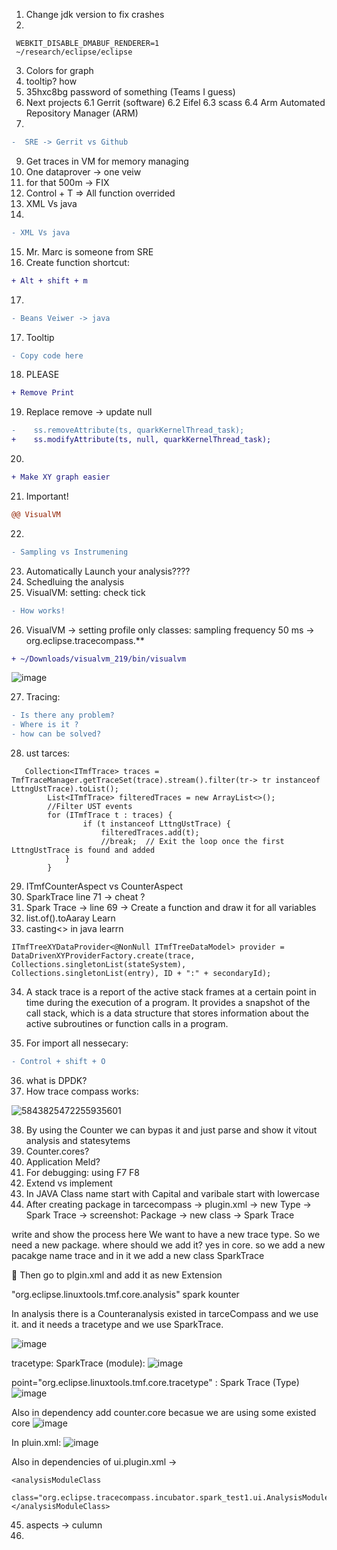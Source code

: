
1. Change jdk version to fix crashes
2. 
```
 WEBKIT_DISABLE_DMABUF_RENDERER=1
 ~/research/eclipse/eclipse
```
3. Colors for graph
4. tooltip? how
5. 35hxc8bg password of something (Teams I guess)
6. Next projects
   6.1 Gerrit (software)
   6.2 Eifel
   6.3 scass
   6.4 Arm Automated Repository Manager (ARM) 
7.
```diff
-  SRE -> Gerrit vs Github
```

9. Get traces in VM for memory managing
10. One dataprover -> one veiw
11. for that 500m -> FIX
12. Control + T => All function overrided
13. XML Vs java
14.
```diff
- XML Vs java
```
15. Mr. Marc is someone from SRE
16. Create function shortcut: 
```diff
+ Alt + shift + m
```
17. 
```diff
- Beans Veiwer -> java
```
17. Tooltip
```diff
- Copy code here
```
18. PLEASE

```diff
+ Remove Print
```
19. Replace remove -> update null
```diff
-    ss.removeAttribute(ts, quarkKernelThread_task);
+    ss.modifyAttribute(ts, null, quarkKernelThread_task);
```
20. 
```diff
+ Make XY graph easier
```
21. Important!
```diff
@@ VisualVM
```
22. 
```diff
- Sampling vs Instrumening
```
23. Automatically Launch your analysis????
24. Schedluing the analysis
25. VisualVM:
setting: check tick
```diff
- How works!
```
26. VisualVM -> setting profile only classes: sampling frequency 50 ms -> org.eclipse.tracecompass.**
```diff
+ ~/Downloads/visualvm_219/bin/visualvm
```

![image](https://github.com/user-attachments/assets/d8a2ba5f-70b8-4b1e-a5d7-d4dd60926c84)

27. Tracing:
```diff
- Is there any problem?
- Where is it ?
- how can be solved?
```
28. ust tarces:
```
   Collection<ITmfTrace> traces = TmfTraceManager.getTraceSet(trace).stream().filter(tr-> tr instanceof LttngUstTrace).toList();
        List<ITmfTrace> filteredTraces = new ArrayList<>();
        //Filter UST events
        for (ITmfTrace t : traces) {
                if (t instanceof LttngUstTrace) {
                    filteredTraces.add(t);
                    //break;  // Exit the loop once the first LttngUstTrace is found and added
            }
        }
```
 29. ITmfCounterAspect vs CounterAspect
30. SparkTrace line 71 -> cheat ?
31. Spark Trace -> line 69 -> Create a function and draw it for all variables
32. list.of().toAaray Learn
33. casting<> in java learrn
```
ITmfTreeXYDataProvider<@NonNull ITmfTreeDataModel> provider = DataDrivenXYProviderFactory.create(trace, Collections.singletonList(stateSystem), Collections.singletonList(entry), ID + ":" + secondaryId);
```
34. A stack trace is a report of the active stack frames at a certain point in time during the execution of a program. It provides a snapshot of the call stack, which is a data structure that stores information about the active subroutines or function calls in a program.

35. For import all nessecary: 
```diff
- Control + shift + O
```
36. what is DPDK?
37. How trace compass works:
    
![5843825472255935601](https://github.com/user-attachments/assets/e9fabf41-ea5f-43c8-af30-64aee0bc164b)

38. By using the Counter we can bypas it and just parse and show it vitout analysis and statesytems
39. Counter.cores?
40. Application Meld?
41. For debugging: using F7 F8
42. Extend vs implement
43. In JAVA Class name start with Capital and varibale start with lowercase
44. After creating package in tarcecompass -> plugin.xml -> new Type -> Spark Trace -> screenshot: 
Package -> new class -> Spark Trace

write and show the process here
We want to have a new trace type. So we need a new package. where should we add it? yes in core. so we add a new pacakge name trace and in it we add a new class SparkTrace

&#x1F534; Then go to plgin.xml and add it as  new Extension 

"org.eclipse.linuxtools.tmf.core.analysis" spark kounter

In analysis there is a Counteranalysis existed in tarceCompass and we use it. and it needs a tracetype and we use SparkTrace.

![image](https://github.com/user-attachments/assets/9c59ee63-5c4c-445c-a6b9-8bc9a8b34040)

tracetype: SparkTrace (module):
![image](https://github.com/user-attachments/assets/7391bfd6-9ff1-4fe0-8af7-7c76a3a5d90b)

point="org.eclipse.linuxtools.tmf.core.tracetype" : Spark Trace (Type)
![image](https://github.com/user-attachments/assets/a771ec92-86b7-40c1-b2f2-78ddf0b53710)


Also in dependency add counter.core becasue we are using some existed core 
![image](https://github.com/user-attachments/assets/991c2a47-8085-4316-9c65-55a65fbee238)


In pluin.xml: 
![image](https://github.com/user-attachments/assets/b8994008-f2f3-4bf4-9852-d788320fe584)

Also in dependencies of ui.plugin.xml -> 
  ```
<analysisModuleClass
        class="org.eclipse.tracecompass.incubator.spark_test1.ui.AnalysisModule1">
  </analysisModuleClass>
 ```
45. aspects -> culumn
46. 
